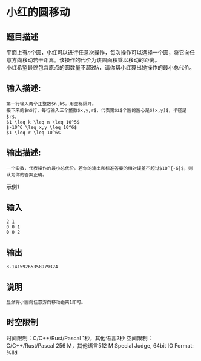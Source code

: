 # 小红的圆移动

## 题目描述

平面上有$n$个圆，小红可以进行任意次操作，每次操作可以选择一个圆，将它向任意方向移动若干距离。该操作的代价为该圆面积乘以移动的距离。  
小红希望最终包含原点的圆数量不超过$k$，请你帮小红算出她操作的最小总代价。

## 输入描述:
    
    
    第一行输入两个正整数$n,k$，用空格隔开。  
    接下来的$n$行，每行输入三个整数$x,y,r$，代表第$i$个圆的圆心是$(x,y)$，半径是$r$。  
    $1 \leq k \leq n \leq 10^5$  
    $-10^6 \leq x,y \leq 10^6$  
    $1 \leq r \leq 10^6$

## 输出描述:
    
    
    一个实数，代表操作的最小总代价。若你的输出和标准答案的相对误差不超过$10^{-6}$，则认为你的答案正确。

示例1 

## 输入
    
    
    2 1
    0 0 1
    0 0 2

## 输出
    
    
    3.14159265358979324

## 说明
    
    
    显然将小圆向任意方向移动距离1即可。


## 时空限制

时间限制：C/C++/Rust/Pascal 1秒，其他语言2秒
空间限制：C/C++/Rust/Pascal 256 M，其他语言512 M
Special Judge, 64bit IO Format: %lld